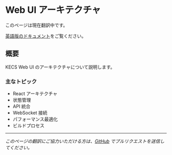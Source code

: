 # Web UI アーキテクチャ

このページは現在翻訳中です。

[英語版のドキュメント](/architecture/web-ui)をご覧ください。

## 概要

KECS Web UI のアーキテクチャについて説明します。

### 主なトピック

- React アーキテクチャ
- 状態管理
- API 統合
- WebSocket 接続
- パフォーマンス最適化
- ビルドプロセス

---

*このページの翻訳にご協力いただける方は、[GitHub](https://github.com/nandemo-ya/kecs) でプルリクエストを送信してください。*